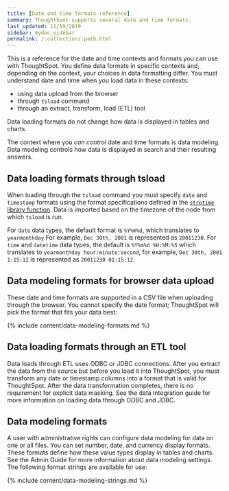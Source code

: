 ```yaml
---
title: [Date and time formats reference]
summary: ThoughtSpot supports several date and time formats.
last_updated: 11/19/2019
sidebar: mydoc_sidebar
permalink: /:collection/:path.html
---
```

This is a reference for the date and time contexts and formats you can use with
ThoughtSpot. You define data formats in specific contexts and, depending on the
context, your choices in data formatting differ. You must understand date  and
time when you load data in these contexts:

- using data upload from the browser
- through `tsload` command
- through an extract, transform, load (ETL) tool

Data loading formats do not change how data is displayed in tables and charts.

The context where you _can control_ date and time formats is data modeling. Data
modeling controls how data is displayed in search and their resulting answers.

## Data loading formats through tsload

When loading through the `tsload` command you must specify `date` and `timestamp`
formats using the format specifications defined in the [`strptime` library function](http://man7.org/linux/man-pages/man3/strptime.3.html). Data is
imported based on the timezone of the node from which `tsload` is run.

For `date` data types, the default format is `%Y%m%d`, which translates to
`yearmonthday`  For example, `Dec 30th, 2001` is represented as `20011230`.  For
`time` and `datetime` data types, the default is `%Y%m%d %H:%M:%S` which
translates to `yearmonthday hour:minute:second`, for example, `Dec 30th, 2001
1:15:12` is represented as `20011230 01:15:12`.

## Data modeling formats for browser data upload

These date and time formats are supported in a CSV file when uploading through the
browser. You cannot specify the date format; ThoughtSpot will pick the format
that fits your data best:

{% include content/data-modeling-formats.md %}

## Data loading formats through an ETL tool

Data loads through ETL uses ODBC or JDBC connections. After you
extract the data from the source but before you load it into ThoughtSpot, you
must transform any date or timestamp columns into a format that is valid for ThoughtSpot. After the data transformation completes, there is no requirement for explicit data masking. See the data integration
guide for more information on loading data through ODBC and JDBC.

## Data modeling formats

A user with administrative rights can configure data modeling for data on one or
all files. You can set number, date, and currency display formats. These formats
define how these value types display in tables and charts. See the Admin Guide
for more information about data modeling settings. The following format strings
are available for use:

{% include content/data-modeling-strings.md %}
